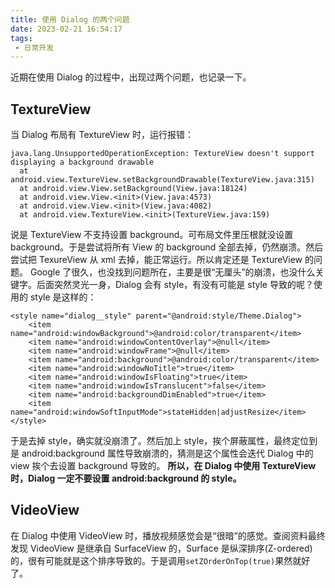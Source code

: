 ```yaml
---
title: 使用 Dialog 的两个问题
date: 2023-02-21 16:54:17
tags:
 - 日常开发
---
```

近期在使用 Dialog 的过程中，出现过两个问题，也记录一下。

## TextureView
当 Dialog 布局有 TextureView 时，运行报错：
```
java.lang.UnsupportedOperationException: TextureView doesn't support displaying a background drawable
  at android.view.TextureView.setBackgroundDrawable(TextureView.java:315)
  at android.view.View.setBackground(View.java:18124)
  at android.view.View.<init>(View.java:4573)
  at android.view.View.<init>(View.java:4082)
  at android.view.TextureView.<init>(TextureView.java:159)
```
<!--more-->

说是 TextureView 不支持设置 background。可布局文件里压根就没设置 background。于是尝试将所有 View 的 background 全部去掉，仍然崩溃。然后尝试把 TexureView 从 xml 去掉，能正常运行。所以肯定还是 TextureView 的问题。
Google 了很久，也没找到问题所在，主要是很“无厘头”的崩溃，也没什么关键字。后面突然灵光一身，Dialog 会有 style，有没有可能是 style 导致的呢？使用的 style 是这样的：
```
<style name="dialog__style" parent="@android:style/Theme.Dialog">
    <item name="android:windowBackground">@android:color/transparent</item>
    <item name="android:windowContentOverlay">@null</item>
    <item name="android:windowFrame">@null</item>
    <item name="android:background">@android:color/transparent</item>
    <item name="android:windowNoTitle">true</item>
    <item name="android:windowIsFloating">true</item>
    <item name="android:windowIsTranslucent">false</item>
    <item name="android:backgroundDimEnabled">true</item>
    <item name="android:windowSoftInputMode">stateHidden|adjustResize</item>
</style>
```
于是去掉 style，确实就没崩溃了。然后加上 style，挨个屏蔽属性，最终定位到是 android:background 属性导致崩溃的，猜测是这个属性会迭代 Dialog 中的 view 挨个去设置 background 导致的。
**所以，在 Dialog 中使用 TextureView 时，Dialog 一定不要设置 android:background 的 style。**

## VideoView
在 Dialog 中使用 VideoView 时，播放视频感觉会是“很暗”的感觉。查阅资料最终发现 VideoView 是继承自 SurfaceView 的，Surface 是纵深排序(Z-ordered)的，很有可能就是这个排序导致的。于是调用``setZOrderOnTop(true)``果然就好了。
